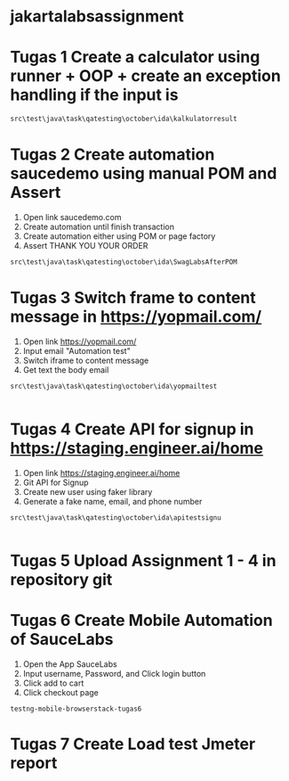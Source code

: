 # jakartalabsassignment
# Tugas 1 Create a calculator using runner + OOP + create an exception handling if the input is 

```bash
src\test\java\task\qatesting\october\ida\kalkulatorresult


```
# Tugas 2 Create automation saucedemo using manual POM and Assert
1. Open link saucedemo.com
2. Create automation until finish transaction 
3. Create automation either using POM or page factory
4. Assert THANK YOU YOUR ORDER
```bash
src\test\java\task\qatesting\october\ida\SwagLabsAfterPOM


```
# Tugas 3 Switch frame to content message in https://yopmail.com/
1. Open link https://yopmail.com/
2. Input email "Automation test"
3. Switch iframe to content message 
4. Get text the body email 

```
src\test\java\task\qatesting\october\ida\yopmailtest


```

# Tugas 4 Create API for signup in https://staging.engineer.ai/home 
1. Open link https://staging.engineer.ai/home
2. Git API for Signup 
3. Create new user using faker library 
4. Generate a fake name, email, and phone number 

```
src\test\java\task\qatesting\october\ida\apitestsignu


```
# Tugas 5 Upload Assignment 1 - 4 in repository git 

# Tugas 6 Create Mobile Automation of SauceLabs
1. Open the App SauceLabs
2. Input username, Password, and Click login button 
3. Click add to cart 
4. Click checkout page 
```
testng-mobile-browserstack-tugas6
```

# Tugas 7 Create Load test Jmeter report 



